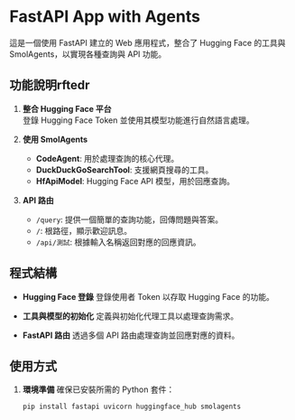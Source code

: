 # FastAPI App with Agents

這是一個使用 FastAPI 建立的 Web 應用程式，整合了 Hugging Face 的工具與 SmolAgents，以實現各種查詢與 API 功能。

## 功能說明rftedr

1. **整合 Hugging Face 平台**  
   登錄 Hugging Face Token 並使用其模型功能進行自然語言處理。

2. **使用 SmolAgents**  
   - **CodeAgent**: 用於處理查詢的核心代理。
   - **DuckDuckGoSearchTool**: 支援網頁搜尋的工具。
   - **HfApiModel**: Hugging Face API 模型，用於回應查詢。

3. **API 路由**  
   - `/query`: 提供一個簡單的查詢功能，回傳問題與答案。
   - `/`: 根路徑，顯示歡迎訊息。
   - `/api/測試`: 根據輸入名稱返回對應的回應資訊。

## 程式結構

- **Hugging Face 登錄**
  登錄使用者 Token 以存取 Hugging Face 的功能。

- **工具與模型的初始化**
  定義與初始化代理工具以處理查詢需求。

- **FastAPI 路由**
  透過多個 API 路由處理查詢並回應對應的資料。

## 使用方式

1. **環境準備**
   確保已安裝所需的 Python 套件：
   ```bash
   pip install fastapi uvicorn huggingface_hub smolagents
